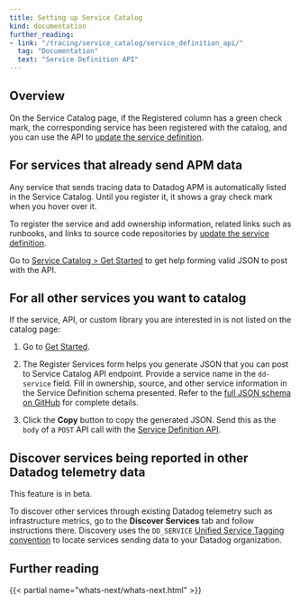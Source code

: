 ```yaml
---
title: Setting up Service Catalog
kind: documentation
further_reading:
- link: "/tracing/service_catalog/service_definition_api/"
  tag: "Documentation"
  text: "Service Definition API"
---
```


## Overview

On the Service Catalog page, if the Registered column has a green check mark, the corresponding service has been registered with the catalog, and you can use the API to [update the service definition][1]. 

## For services that already send APM data

Any service that sends tracing data to Datadog APM is automatically listed in the Service Catalog. Until you register it, it shows a gray check mark when you hover over it.

To register the service and add ownership information, related links such as runbooks, and links to source code repositories by [update the service definition][1].

Go to [Service Catalog > Get Started][2] to get help forming valid JSON to post with the API.

## For all other services you want to catalog

If the service, API, or custom library you are interested in is not listed on the catalog page:

1. Go to [Get Started][2].

2. The Register Services form helps you generate JSON that you can post to Service Catalog API endpoint. Provide a service name in the `dd-service` field. Fill in ownership, source, and other service information in the Service Definition schema presented. Refer to the [full JSON schema on GitHub][3] for complete details.

3. Click the **Copy** button to copy the generated JSON. Send this as the `body` of a `POST` API call with the [Service Definition API][1].


## Discover services being reported in other Datadog telemetry data

<div class="alert alert-warning">This feature is in beta.</div>

To discover other services through existing Datadog telemetry such as infrastructure metrics, go to the **Discover Services** tab and follow instructions there. Discovery uses the `DD_SERVICE` [Unified Service Tagging convention][4] to locate services sending data to your Datadog organization.

## Further reading

{{< partial name="whats-next/whats-next.html" >}}

[1]: /tracing/service_catalog/service_definition_api/
[2]: https://app.datadoghq.com/services/setup
[3]: https://github.com/DataDog/schema/blob/main/service-catalog/v2/schema.json
[4]: /getting_started/tagging/unified_service_tagging
